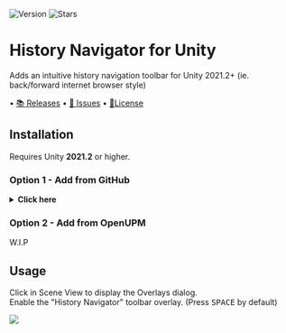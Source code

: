 <!---
This file is auto-generate by a github hook please modify .github/readme.md if you don't want to loose your work
-->
![Version](https://img.shields.io/github/package-json/v/kronnect/HistoryNavigator?style=for-the-badge)
![Stars](https://img.shields.io/github/stars/kronnect/HistoryNavigator?color=orange&style=for-the-badge)

# History Navigator for Unity
Adds an intuitive history navigation toolbar for Unity 2021.2+ (ie. back/forward internet browser style)

• [📚 Releases](https://github.com/kronnect/HistoryNavigator/releases)
• [💬 Issues](https://github.com/kronnect/HistoryNavigator/issues)
• [📝License](https://github.com/kronnect/HistoryNavigator/blob/#branch-name/LICENSE)

## Installation
Requires Unity **2021.2** or higher.

### Option 1 - Add from GitHub
<details>
<summary> <b>Click here</b> </summary>

- Open `Window/Package Manager`
- Click <kbd>+</kbd>
- <kbd>Add from Git URL</kbd>
- `https://github.com/kronnect/HistoryNavigator.git` `#branch-name` <kbd>Add</kbd>

<b>Note that Unity doesn't give you the ability to receive updates through the Package Manager this way, you will have to update manually!!</b>
</details>

### Option 2 - Add from OpenUPM

W.I.P

## Usage
Click in Scene View to display the Overlays dialog. <br>
Enable the "History Navigator" toolbar overlay. (Press <kbd>SPACE</kbd> by default)

<img src="https://github.com/kronnect/HistoryNavigator/blob/master/demo.gif?raw=true">
